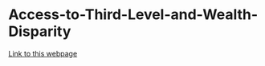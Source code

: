 # Access-to-Third-Level-and-Wealth-Disparity

[Link to this webpage](https://aoifehoran97.github.io/Access-to-Third-Level-and-Wealth-Disparity/)

